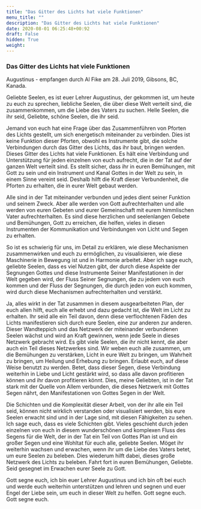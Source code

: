 ```yaml
---
title: "Das Gitter des Lichts hat viele Funktionen"
menu_title: ""
description: "Das Gitter des Lichts hat viele Funktionen"
date: 2020-08-01 06:25:48+00:92
draft: False
hidden: True
weight:
---
```

### Das Gitter des Lichts hat viele Funktionen

Augustinus - empfangen durch Al Fike am 28. Juli 2019, Gibsons, BC, Kanada.

Geliebte Seelen, es ist euer Lehrer Augustinus, der gekommen ist, um heute zu euch zu sprechen, liebliche Seelen, die über diese Welt verteilt sind, die zusammenkommen, um die Liebe des Vaters zu suchen. Helle Seelen, die ihr seid, Geliebte, schöne Seelen, die ihr seid.

Jemand von euch hat eine Frage über das Zusammenführen von Pforten des Lichts gestellt, um sich energetisch miteinander zu verbinden. Dies ist keine Funktion dieser Pforten, obwohl es Instrumente gibt, die solche Verbindungen durch das Gitter des Lichts, das ihr baut, bringen werden. Dieses Gitter des Lichts hat viele Funktionen. Es hält eine Verbindung und Unterstützung für jeden einzelnen von euch aufrecht, die in der Tat auf der ganzen Welt verteilt sind. Es stellt sicher, dass ihr in euren Bemühungen, mit Gott zu sein und ein Instrument und Kanal Gottes in der Welt zu sein, in einem Sinne vereint seid. Deshalb hilft die Kraft dieser Verbundenheit, die Pforten zu erhalten, die in eurer Welt gebaut werden.

Alle sind in der Tat miteinander verbunden und jedes dient seiner Funktion und seinem Zweck. Aber alle werden von Gott aufrechterhalten und alle werden von euren Gebeten und eurer Gemeinschaft mit eurem himmlischen Vater aufrechterhalten. Es sind diese herzlichen und seelenlangen Gebete und Bemühungen, Gott zu erreichen, die helfen, vieles in diesen Instrumenten der Kommunikation und Verbindungen von Licht und Segen zu erhalten.

So ist es schwierig für uns, im Detail zu erklären, wie diese Mechanismen zusammenwirken und euch zu ermöglichen, zu visualisieren, wie diese Maschinerie in Bewegung ist und in Harmonie arbeitet. Aber ich sage euch, geliebte Seelen, dass es viel Nutzen gibt, der durch diese Aspekte der Segnungen Gottes und diese Instrumente Seiner Manifestationen in der Welt gegeben wird, der Fluss Seiner Segnungen, die zu jedem von euch kommen und der Fluss der Segnungen, die durch jeden von euch kommen, wird durch diese Mechanismen aufrechterhalten und verstärkt.

Ja, alles wirkt in der Tat zusammen in diesem ausgearbeiteten Plan, der euch allen hilft, euch alle erhebt und dazu gedacht ist, die Welt im Licht zu erhalten. Ihr seid alle ein Teil davon, denn diese verflochtenen Fäden des Lichts manifestieren sich durch eure Seelen, eine zur anderen zur anderen. Dieser Wandteppich und das Netzwerk der miteinander verbundenen Seelen wächst und wird an Kraft gewinnen, wenn jede Seele in dieses Netzwerk gebracht wird. Es gibt viele Seelen, die ihr nicht kennt, die aber auch ein Teil dieses Netzwerkes sind. Wir weben euch alle zusammen, um die Bemühungen zu verstärken, Licht in eure Welt zu bringen, um Wahrheit zu bringen, um Heilung und Erhebung zu bringen. Erlaubt euch, auf diese Weise benutzt zu werden. Betet, dass dieser Segen, diese Verbindung weiterhin in Liebe und Licht gestärkt wird, so dass alle davon profitieren können und ihr davon profitieren könnt. Dies, meine Geliebten, ist in der Tat stark mit der Quelle von Allem verbunden, die dieses Netzwerk mit Gottes Segen nährt, den Manifestationen von Gottes Segen in der Welt.

Die Schichten und die Komplexität dieser Arbeit, von der ihr alle ein Teil seid, können nicht wirklich verstanden oder visualisiert werden, bis eure Seelen erwacht sind und in der Lage sind, mit diesen Fähigkeiten zu sehen. Ich sage euch, dass es viele Schichten gibt. Vieles geschieht durch jeden einzelnen von euch in diesem wunderschönen und komplexen Fluss des Segens für die Welt, der in der Tat ein Teil von Gottes Plan ist und ein großer Segen und eine Wohltat für euch alle, geliebte Seelen. Möget ihr weiterhin wachsen und erwachen, wenn ihr um die Liebe des Vaters betet, um eure Seelen zu beleben. Dies wiederum hilft dabei, dieses große Netzwerk des Lichts zu beleben. Fahrt fort in euren Bemühungen, Geliebte. Seid gesegnet im Erwachen eurer Seele zu Gott.

Gott segne euch, ich bin euer Lehrer Augustinus und ich bin oft bei euch und werde euch weiterhin unterstützen und lehren und segnen und euer Engel der Liebe sein, um euch in dieser Welt zu helfen. Gott segne euch. Gott segne euch.

